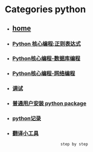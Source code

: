 # Categories python
* ## [home](../README.md)
* ### [Python 核心编程:正则表达式](CorePython.md)
* ### [Python核心编程-数据库编程](corePythonDB.md)
* ### [Python核心编程-网络编程](corePythonNet.md)
* ### [调试](debug.md)
* ### [普通用户安装 python package](noRootUserInstallPackage.md)
* ### [python记录](python_care.md)
* ### [翻译小工具](translateTool.md)
                           step by step